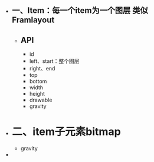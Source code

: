 - ## 一、Item：每一个item为一个图层 类似Framlayout
	- ## API
		- id
		- left、start：整个图层
		- right、end
		- top
		- bottom
		- width
		- height
		- drawable
		- gravity
- # 二、item子元素bitmap
	- gravity
-